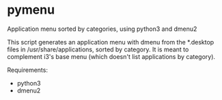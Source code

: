 pymenu
======

Application menu sorted by categories, using python3 and dmenu2

This script generates an application menu with dmenu from the *.desktop files in /usr/share/applications, sorted by category. It is meant to complement i3's base menu (which doesn't list applications by category).

Requirements:
- python3
- dmenu2
